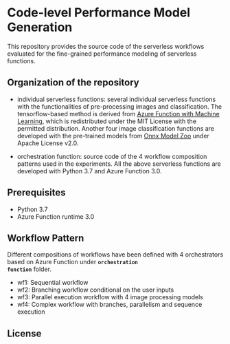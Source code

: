 # Code-level Performance Model Generation
This repository provides the source code of the serverless workflows evaluated for the fine-grained performance modeling of serverless functions.
## Organization of the repository
- individual serverless functions: several individual serverless functions with the functionalities of pre-processing images and classification. The tensorflow-based method is derived from [Azure Function with Machine Learning](https://docs.microsoft.com/en-us/azure/azure-functions/functions-machine-learning-tensorflow?tabs=bash), which is redistributed under the MIT License with the permitted distribution. Another four image classification functions are developed with the pre-trained models from [Onnx Model Zoo](https://github.com/onnx/models) under Apache License v2.0.

- orchestration function: source code of the 4 workflow composition patterns used in the experiments.
All the above serverless functions are developed with Python 3.7 and Azure Function 3.0.

## Prerequisites
- Python 3.7
- Azure Function runtime 3.0

## Workflow Pattern
Different compositions of workflows have been defined with 4 orchestrators based on Azure Function under <code><b>orchestration function</b></code> folder.
- wf1: Sequential workflow
- wf2: Branching workflow conditional on the user inputs
- wf3: Parallel execution workflow with 4 image processing models
- wf4: Complex workflow with branches, parallelism and sequence execution

## License
